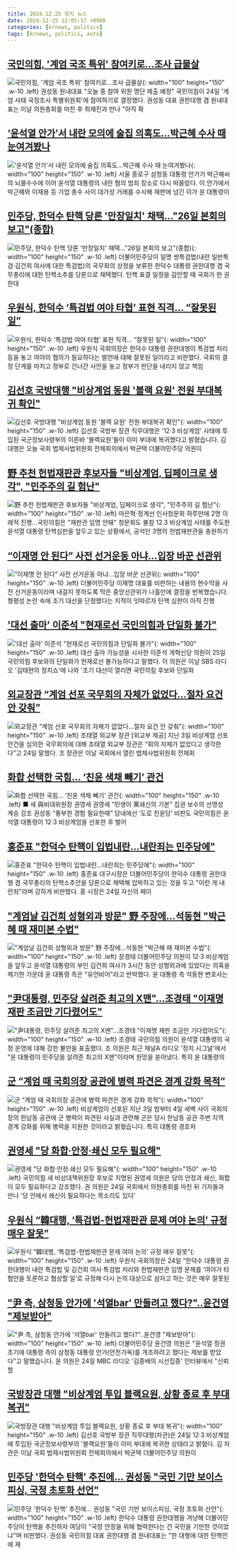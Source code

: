```yaml
---
title: 2024.12.25 정치 뉴스
date: 2024-12-25 12:05:17 +0900
categories: [krnews, politics]
tags: [krnews, politics, auto]
---
```

## [국민의힘, '계엄 국조 특위' 참여키로…조사 급물살](https://n.news.naver.com/mnews/article/586/0000094054)

![국민의힘, '계엄 국조 특위' 참여키로…조사 급물살](https://mimgnews.pstatic.net/image/origin/586/2024/12/24/94054.jpg?type=nf220_150){: width="100" height="150" .w-10 .left}
권성동 원내대표 "오늘 중 참여 위원 명단 제출 예정" 국민의힘이 24일 '계엄 사태 국정조사 특별위원회'에 참여하기로 결정했다. 권성동 대표 권한대행 겸 원내대표는 이날 의원총회를 마친 후 취재진과 만나 "아직 확

## [‘윤석열 안가’서 내란 모의에 술집 의혹도…박근혜 수사 때 눈여겨봤나](https://n.news.naver.com/mnews/article/028/0002723334)

![‘윤석열 안가’서 내란 모의에 술집 의혹도…박근혜 수사 때 눈여겨봤나](https://mimgnews.pstatic.net/image/origin/028/2024/12/24/2723334.jpg?type=nf220_150){: width="100" height="150" .w-10 .left}
서울 종로구 삼청동 대통령 안가가 박근혜씨의 뇌물수수에 이어 윤석열 대통령의 내란 혐의 범죄 장소로 다시 떠올랐다. 이 안가에서 박근혜와 이재용 등 기업 총수 사이 대가성 거래를 수사해 재판에 넘긴 이가 윤 대통령이

## [민주당, 한덕수 탄핵 당론 '만장일치' 채택…"26일 본회의 보고"(종합)](https://n.news.naver.com/mnews/article/277/0005522938)

![민주당, 한덕수 탄핵 당론 '만장일치' 채택…"26일 본회의 보고"(종합)](https://mimgnews.pstatic.net/image/origin/277/2024/12/24/5522938.jpg?type=nf220_150){: width="100" height="150" .w-10 .left}
더불어민주당이 일명 쌍특검법(내란 일반특검·김건희 여사에 대한 특검법)의 국무회의 상정을 보류한 한덕수 대통령 권한대행 겸 국무총리에 대한 탄핵소추를 당론으로 채택했다. 탄핵 표결 일정을 감안할 때 국회가 한 권한대

## [우원식, 한덕수 ‘특검법 여야 타협’ 표현 직격… “잘못된 일”](https://n.news.naver.com/mnews/article/018/0005912557)

![우원식, 한덕수 ‘특검법 여야 타협’ 표현 직격… “잘못된 일”](https://mimgnews.pstatic.net/image/origin/018/2024/12/24/5912557.jpg?type=nf220_150){: width="100" height="150" .w-10 .left}
우원식 국회의장은 한덕수 대통령 권한대행이 특검법 처리 등을 놓고 여야의 협의가 필요하다는 발언에 대해 잘못된 일이라고 비판했다. 국회의 결정 단계를 마치고 정부로 건너간 사안을 놓고 정부가 판단을 내리지 않고 책임

## [김선호 국방대행 "비상계엄 동원 '블랙 요원' 전원 부대복귀 확인"](https://n.news.naver.com/mnews/article/214/0001395866)

![김선호 국방대행 "비상계엄 동원 '블랙 요원' 전원 부대복귀 확인"](https://mimgnews.pstatic.net/image/origin/214/2024/12/24/1395866.jpg?type=nf220_150){: width="100" height="150" .w-10 .left}
김선호 국방부 장관 직무대행은 '12·3 비상계엄' 사태에 투입된 국군정보사령부의 이른바 '블랙요원'들이 이미 부대에 복귀했다고 밝혔습니다. 김 대행은 오늘 국회 법제사법위원회 전체회의에서 박균택 더불어민주당 의원이

## [野 추천 헌법재판관 후보자들 "비상계엄, 딥페이크로 생각", "민주주의 길 험난"](https://n.news.naver.com/mnews/article/002/0002365635)

![野 추천 헌법재판관 후보자들 "비상계엄, 딥페이크로 생각", "민주주의 길 험난"](https://mimgnews.pstatic.net/image/origin/002/2024/12/24/2365635.jpg?type=nf220_150){: width="100" height="150" .w-10 .left}
마은혁·정계선 인사청문회 하루만에 2명 이례적 진행…국민의힘은 "재판관 임명 안돼" 청문회도 불참 12.3 비상계엄 사태를 주도한 윤석열 대통령 탄핵심판을 앞두고 있는 상황에서, 공석인 3명의 헌법재판관을 충원하기

## [“이재명 안 된다” 사전 선거운동 아냐…입장 바꾼 선관위](https://n.news.naver.com/mnews/article/056/0011862941)

![“이재명 안 된다” 사전 선거운동 아냐…입장 바꾼 선관위](https://mimgnews.pstatic.net/image/origin/056/2024/12/24/11862941.jpg?type=nf220_150){: width="100" height="150" .w-10 .left}
더불어민주당 이재명 대표를 비판하는 내용의 현수막을 사전 선거운동이라며 내걸지 못하도록 막은 중앙선관위가 나흘만에 결정을 번복했습니다. 형평성 논란 속에 조기 대선을 단정했다는 지적이 잇따르자 탄핵 심판이 아직 진행

## ['대선 출마' 이준석 "현재로선 국민의힘과 단일화 불가"](https://n.news.naver.com/mnews/article/448/0000497961)

!['대선 출마' 이준석 "현재로선 국민의힘과 단일화 불가"](https://mimgnews.pstatic.net/image/origin/448/2024/12/25/497961.jpg?type=nf220_150){: width="100" height="150" .w-10 .left}
대선 출마 가능성을 시사한 이준석 개혁신당 의원이 25일 국민의힘 후보와의 단일화가 현재로선 불가능하다고 말했다. 이 의원은 이날 SBS 라디오 '김태현의 정치쇼'에 나와 '조기 대선이 열리면 국민의힘 후보와 단일화

## [외교장관 “계엄 선포 국무회의 자체가 없었다…절차 요건 안 갖춰”](https://n.news.naver.com/mnews/article/016/0002407137)

![외교장관 “계엄 선포 국무회의 자체가 없었다…절차 요건 안 갖춰”](https://mimgnews.pstatic.net/image/origin/016/2024/12/24/2407137.jpg?type=nf220_150){: width="100" height="150" .w-10 .left}
조태열 외교부 장관 [외교부 제공] 지난 3일 비상계엄 선포 안건을 심의한 국무회의에 대해 조태열 외교부 장관은 “회의 자체가 없었다고 생각한다”고 24일 말했다. 조 장관은 이날 국회에서 열린 법제사법위원회 전체회

## [화합 선택한 국힘… ‘친윤 색채 빼기’ 관건](https://n.news.naver.com/mnews/article/021/0002680082)

![화합 선택한 국힘… ‘친윤 색채 빼기’ 관건](https://mimgnews.pstatic.net/image/origin/021/2024/12/24/2680082.jpg?type=nf220_150){: width="100" height="150" .w-10 .left}
■ 새 與비대위원장 권영세 권영세 “민생이 黨쇄신의 기본” 집권 보수의 선명성 계승 강조 권성동 “풍부한 경험 필요한때” 당내에선 ‘도로 친윤당’ 비판도 국민의힘은 윤석열 대통령이 12·3 비상계엄을 선포한 후 벌어

## [홍준표 "한덕수 탄핵이 입법내란…내란죄는 민주당에"](https://n.news.naver.com/mnews/article/003/0012980415)

![홍준표 "한덕수 탄핵이 입법내란…내란죄는 민주당에"](https://mimgnews.pstatic.net/image/origin/003/2024/12/25/12980415.jpg?type=nf220_150){: width="100" height="150" .w-10 .left}
홍준표 대구시장은 더불어민주당이 한덕수 대통령 권한대행 겸 국무총리의 탄핵소추안을 당론으로 채택해 압박하고 있는 것을 두고 "이런 게 내란죄"라며 강하게 비판했다. 홍 시장은 24일 자신의 페이

## ["계엄날 김건희 성형외과 방문" 野 주장에…석동현 "박근혜 때 재미본 수법"](https://n.news.naver.com/mnews/article/011/0004431891)

!["계엄날 김건희 성형외과 방문" 野 주장에…석동현 "박근혜 때 재미본 수법"](https://mimgnews.pstatic.net/image/origin/011/2024/12/24/4431891.jpg?type=nf220_150){: width="100" height="150" .w-10 .left}
장경태 더불어민주당 의원이 12·3 비상계엄을 앞두고 윤석열 대통령의 부인 김건희 여사가 3시간 동안 성형외과에 있었다는 의혹을 제기한 가운데 윤 대통령 측은 "유언비어"라고 반박했다. 윤 대통령 측 석동현 변호사는

## ["尹대통령, 민주당 살려준 최고의 X맨"…조경태 "이재명 재판 조금만 기다렸어도"](https://n.news.naver.com/mnews/article/011/0004431959)

!["尹대통령, 민주당 살려준 최고의 X맨"…조경태 "이재명 재판 조금만 기다렸어도"](https://mimgnews.pstatic.net/image/origin/011/2024/12/25/4431959.jpg?type=nf220_150){: width="100" height="150" .w-10 .left}
조경태 국민의힘 의원이 윤석열 대통령의 국정 운영에 대해 강한 불만을 표출했다. 조 의원은 최근 채널A 라디오 '정치 시그널'에서 "윤 대통령이 민주당을 살려준 최고의 X맨"이라며 원망을 쏟아냈다. 특히 윤 대통령의

## [군 “계엄 때 국회의장 공관에 병력 파견은 경계 강화 목적”](https://n.news.naver.com/mnews/article/056/0011863269)

![군 “계엄 때 국회의장 공관에 병력 파견은 경계 강화 목적”](https://mimgnews.pstatic.net/image/origin/056/2024/12/24/11863269.jpg?type=nf220_150){: width="100" height="150" .w-10 .left}
비상계엄이 선포된 지난 3일 밤부터 4일 새벽 사이 국회의장의 한남동 공관에 군 병력이 파견된 사실과 관련해 군은 당시 한남동 공관 주변 지역 경계 강화를 위해 병력을 지원한 것이라고 밝혔습니다. 특히 대통령 경호처

## [권영세 "당 화합·안정·쇄신 모두 필요해"](https://n.news.naver.com/mnews/article/277/0005522766)

![권영세 "당 화합·안정·쇄신 모두 필요해"](https://mimgnews.pstatic.net/image/origin/277/2024/12/24/5522766.jpg?type=nf220_150){: width="100" height="150" .w-10 .left}
국민의힘 새 비상대책위원장 후보로 지명된 권영세 의원은 당의 안정과 쇄신, 화합이 모두 필요하다고 강조했다. 권 의원은 24일 국회에서 의원총회를 마친 뒤 기자들과 만나 '당 안에서 쇄신이 필요하다는 목소리도 있다'

## [우원식 “韓대행, ‘특검법-헌법재판관 문제 여야 논의’ 규정 매우 잘못”](https://n.news.naver.com/mnews/article/020/0003606051)

![우원식 “韓대행, ‘특검법-헌법재판관 문제 여야 논의’ 규정 매우 잘못”](https://mimgnews.pstatic.net/image/origin/020/2024/12/24/3606051.jpg?type=nf220_150){: width="100" height="150" .w-10 .left}
우원식 국회의장은 24일 “한덕수 대통령 권한대행이 내란 특검법 및 김건희 여사 특검법 처리와 헌법재판관 임명 문제를 ‘여야가 타협안을 토론하고 협상할 일’로 규정해 다시 논의 대상으로 삼자고 하는 것은 매우 잘못된

## ["尹 측, 삼청동 안가에 '석열bar' 만들려고 했다?"..윤건영 "제보받아"](https://n.news.naver.com/mnews/article/660/0000075830)

!["尹 측, 삼청동 안가에 '석열bar' 만들려고 했다?"..윤건영 "제보받아"](https://mimgnews.pstatic.net/image/origin/660/2024/12/24/75830.jpg?type=nf220_150){: width="100" height="150" .w-10 .left}
더불어민주당 윤건영 의원은 "윤석열 정권 초기에 대통령 측이 삼청동 대통령 안가(안전가옥)를 개조하려고 했다는 제보를 받았다"고 말했습니다. 윤 의원은 24일 MBC 라디오 '김종배의 시선집중' 인터뷰에서 "신뢰할

## [국방장관 대행 "비상계엄 투입 블랙요원, 상황 종료 후 부대 복귀"](https://n.news.naver.com/mnews/article/421/0007985354)

![국방장관 대행 "비상계엄 투입 블랙요원, 상황 종료 후 부대 복귀"](https://mimgnews.pstatic.net/image/origin/421/2024/12/24/7985354.jpg?type=nf220_150){: width="100" height="150" .w-10 .left}
김선호 국방부 장관 직무대행(차관)은 24일 12·3 비상계엄에 투입된 국군정보사령부의 '블랙요원'들이 이미 부대에 복귀한 상태라고 밝혔다. 김 차관은 이날 국회 법제사법위원회 전체회의에서 박균택 더불어민주당 의원이

## [민주당 '한덕수 탄핵' 추진에… 권성동 "국민 기만 보이스피싱, 국정 초토화 선언"](https://n.news.naver.com/mnews/article/025/0003410230)

![민주당 '한덕수 탄핵' 추진에… 권성동 "국민 기만 보이스피싱, 국정 초토화 선언"](https://mimgnews.pstatic.net/image/origin/025/2024/12/24/3410230.jpg?type=nf220_150){: width="100" height="150" .w-10 .left}
한덕수 대통령 권한대행을 겨냥해 더불어민주당이 탄핵을 추진하자 여당이 "국정 안정을 위해 협력한다는 건 국민을 기만한 것이었냐"며 비판했다. 권성동 국민의힘 대표 권한대행 겸 원내대표는 "한 대행에 대한 탄핵안에 재

